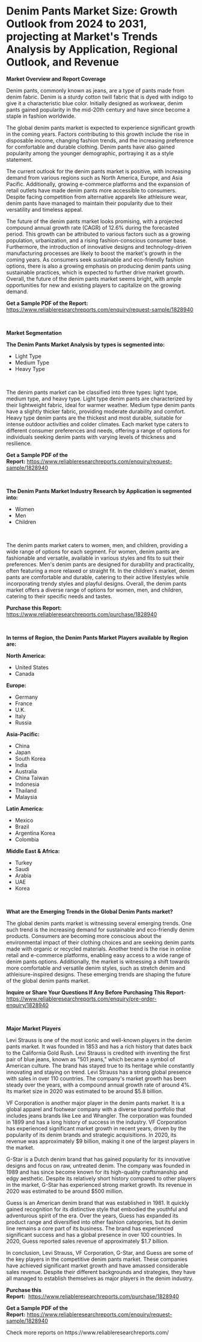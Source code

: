 <p><h1>Denim Pants Market Size: Growth Outlook from 2024 to 2031, projecting at Market's Trends Analysis by Application, Regional Outlook, and Revenue</h1></p><p><strong>Market Overview and Report Coverage</strong></p>
<p><p>Denim pants, commonly known as jeans, are a type of pants made from denim fabric. Denim is a sturdy cotton twill fabric that is dyed with indigo to give it a characteristic blue color. Initially designed as workwear, denim pants gained popularity in the mid-20th century and have since become a staple in fashion worldwide.</p><p>The global denim pants market is expected to experience significant growth in the coming years. Factors contributing to this growth include the rise in disposable income, changing fashion trends, and the increasing preference for comfortable and durable clothing. Denim pants have also gained popularity among the younger demographic, portraying it as a style statement.</p><p>The current outlook for the denim pants market is positive, with increasing demand from various regions such as North America, Europe, and Asia Pacific. Additionally, growing e-commerce platforms and the expansion of retail outlets have made denim pants more accessible to consumers. Despite facing competition from alternative apparels like athleisure wear, denim pants have managed to maintain their popularity due to their versatility and timeless appeal.</p><p>The future of the denim pants market looks promising, with a projected compound annual growth rate (CAGR) of 12.6% during the forecasted period. This growth can be attributed to various factors such as a growing population, urbanization, and a rising fashion-conscious consumer base. Furthermore, the introduction of innovative designs and technology-driven manufacturing processes are likely to boost the market's growth in the coming years. As consumers seek sustainable and eco-friendly fashion options, there is also a growing emphasis on producing denim pants using sustainable practices, which is expected to further drive market growth. Overall, the future of the denim pants market seems bright, with ample opportunities for new and existing players to capitalize on the growing demand.</p></p>
<p><strong>Get a Sample PDF of the Report:</strong> <a href="https://www.reliableresearchreports.com/enquiry/request-sample/1828940">https://www.reliableresearchreports.com/enquiry/request-sample/1828940</a></p>
<p>&nbsp;</p>
<p><strong>Market Segmentation</strong></p>
<p><strong>The Denim Pants Market Analysis by types is segmented into:</strong></p>
<p><ul><li>Light Type</li><li>Medium Type</li><li>Heavy Type</li></ul></p>
<p>&nbsp;</p>
<p><p>The denim pants market can be classified into three types: light type, medium type, and heavy type. Light type denim pants are characterized by their lightweight fabric, ideal for warmer weather. Medium type denim pants have a slightly thicker fabric, providing moderate durability and comfort. Heavy type denim pants are the thickest and most durable, suitable for intense outdoor activities and colder climates. Each market type caters to different consumer preferences and needs, offering a range of options for individuals seeking denim pants with varying levels of thickness and resilience.</p></p>
<p><strong>Get a Sample PDF of the Report:</strong>&nbsp;<a href="https://www.reliableresearchreports.com/enquiry/request-sample/1828940">https://www.reliableresearchreports.com/enquiry/request-sample/1828940</a></p>
<p>&nbsp;</p>
<p><strong>The Denim Pants Market Industry Research by Application is segmented into:</strong></p>
<p><ul><li>Women</li><li>Men</li><li>Children</li></ul></p>
<p>&nbsp;</p>
<p><p>The denim pants market caters to women, men, and children, providing a wide range of options for each segment. For women, denim pants are fashionable and versatile, available in various styles and fits to suit their preferences. Men's denim pants are designed for durability and practicality, often featuring a more relaxed or straight fit. In the children's market, denim pants are comfortable and durable, catering to their active lifestyles while incorporating trendy styles and playful designs. Overall, the denim pants market offers a diverse range of options for women, men, and children, catering to their specific needs and tastes.</p></p>
<p><strong>Purchase this Report:</strong>&nbsp; <a href="https://www.reliableresearchreports.com/purchase/1828940">https://www.reliableresearchreports.com/purchase/1828940</a></p>
<p>&nbsp;</p>
<p><strong>In terms of Region, the Denim Pants Market Players available by Region are:</strong></p>
<p>
    <p> <strong> North America: </strong>
        <ul>
            <li>United States</li>
            <li>Canada</li>
        </ul>
        </p> 
    <p> <strong> Europe: </strong>
        <ul>
            <li>Germany</li>
            <li>France</li>
            <li>U.K.</li>
            <li>Italy</li>
            <li>Russia</li>
        </ul>
        </p> 
    <p> <strong> Asia-Pacific: </strong>
        <ul>
            <li>China</li>
            <li>Japan</li>
            <li>South Korea</li>
            <li>India</li>
            <li>Australia</li>
            <li>China Taiwan</li>
            <li>Indonesia</li>
            <li>Thailand</li>
            <li>Malaysia</li>
        </ul>
        </p> 
    <p> <strong> Latin America: </strong>
        <ul>
            <li>Mexico</li>
            <li>Brazil</li>
            <li>Argentina Korea</li>
            <li>Colombia</li>
        </ul>
        </p> 
    <p> <strong> Middle East & Africa: </strong>
        <ul>
            <li>Turkey</li>
            <li>Saudi</li>
            <li>Arabia</li>
            <li>UAE</li>
            <li>Korea</li>
        </ul>
    </p>
    </p>
<p>&nbsp;</p>
<p><strong>What are the Emerging Trends in the Global Denim Pants market?</strong></p>
<p><p>The global denim pants market is witnessing several emerging trends. One such trend is the increasing demand for sustainable and eco-friendly denim products. Consumers are becoming more conscious about the environmental impact of their clothing choices and are seeking denim pants made with organic or recycled materials. Another trend is the rise in online retail and e-commerce platforms, enabling easy access to a wide range of denim pants options. Additionally, the market is witnessing a shift towards more comfortable and versatile denim styles, such as stretch denim and athleisure-inspired designs. These emerging trends are shaping the future of the global denim pants market.</p></p>
<p><strong>Inquire or Share Your Questions If Any Before Purchasing This Report</strong>- <a href="https://www.reliableresearchreports.com/enquiry/pre-order-enquiry/1828940">https://www.reliableresearchreports.com/enquiry/pre-order-enquiry/1828940</a></p>
<p>&nbsp;</p>
<p><strong>Major Market Players</strong></p>
<p><p>Levi Strauss is one of the most iconic and well-known players in the denim pants market. It was founded in 1853 and has a rich history that dates back to the California Gold Rush. Levi Strauss is credited with inventing the first pair of blue jeans, known as "501 jeans," which became a symbol of American culture. The brand has stayed true to its heritage while constantly innovating and staying on trend. Levi Strauss has a strong global presence with sales in over 110 countries. The company's market growth has been steady over the years, with a compound annual growth rate of around 4%. Its market size in 2020 was estimated to be around $5.8 billion. </p><p>VF Corporation is another major player in the denim pants market. It is a global apparel and footwear company with a diverse brand portfolio that includes jeans brands like Lee and Wrangler. The corporation was founded in 1899 and has a long history of success in the industry. VF Corporation has experienced significant market growth in recent years, driven by the popularity of its denim brands and strategic acquisitions. In 2020, its revenue was approximately $9 billion, making it one of the largest players in the market. </p><p>G-Star is a Dutch denim brand that has gained popularity for its innovative designs and focus on raw, untreated denim. The company was founded in 1989 and has since become known for its high-quality craftsmanship and edgy aesthetic. Despite its relatively short history compared to other players in the market, G-Star has experienced strong market growth. Its revenue in 2020 was estimated to be around $500 million. </p><p>Guess is an American denim brand that was established in 1981. It quickly gained recognition for its distinctive style that embodied the youthful and adventurous spirit of the era. Over the years, Guess has expanded its product range and diversified into other fashion categories, but its denim line remains a core part of its business. The brand has experienced significant success and has a global presence in over 100 countries. In 2020, Guess reported sales revenue of approximately $1.7 billion. </p><p>In conclusion, Levi Strauss, VF Corporation, G-Star, and Guess are some of the key players in the competitive denim pants market. These companies have achieved significant market growth and have amassed considerable sales revenue. Despite their different backgrounds and strategies, they have all managed to establish themselves as major players in the denim industry.</p></p>
<p><strong>Purchase this Report:</strong>&nbsp;&nbsp;<a href="https://www.reliableresearchreports.com/purchase/1828940">https://www.reliableresearchreports.com/purchase/1828940</a></p>
<p></p>
<p><strong>Get a Sample PDF of the Report:</strong>&nbsp;<a href="https://www.reliableresearchreports.com/enquiry/request-sample/1828940">https://www.reliableresearchreports.com/enquiry/request-sample/1828940</a></p>
<p>Check more reports on https://www.reliableresearchreports.com/</p>